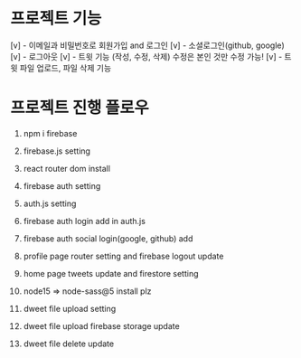 # 프로젝트 기능

[v] - 이메일과 비밀번호로 회원가입 and 로그인
[v] - 소셜로그인(github, google)
[v] - 로그아웃
[v] - 트윗 기능 (작성, 수정, 삭제) 수정은 본인 것만 수정 가능!
[v] - 트윗 파일 업로드, 파일 삭제 기능

# 프로젝트 진행 플로우

1. npm i firebase

2. firebase.js setting

3. react router dom install

4. firebase auth setting

5. auth.js setting

6. firebase auth login add in auth.js

7. firebase auth social login(google, github) add

8. profile page router setting and firebase logout update

9. home page tweets update and firestore setting

10. node15 => node-sass@5 install plz

11. dweet file upload setting

12. dweet file upload firebase storage update

13. dweet file delete update
